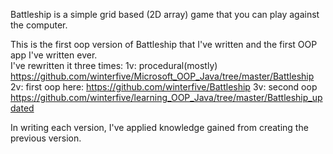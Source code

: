 Battleship is a simple grid based (2D array) game that you can play against the computer.

This is the first oop version of Battleship that I've written and the first OOP app I've written ever.  
I've rewritten it three times:
1v: procedural(mostly)		https://github.com/winterfive/Microsoft_OOP_Java/tree/master/Battleship
2v: first oop	      here: https://github.com/winterfive/Battleship
3v: second oop    https://github.com/winterfive/learning_OOP_Java/tree/master/Battleship_updated

In writing each version, I've applied knowledge gained from creating the previous version.
